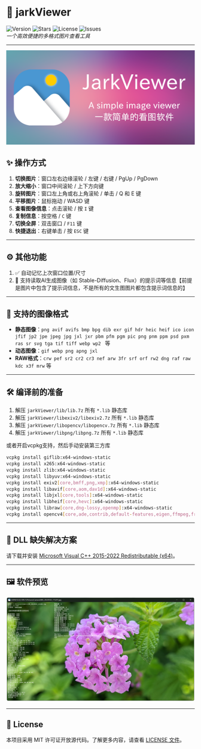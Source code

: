 # 🌟 jarkViewer 

![Version](https://img.shields.io/github/v/release/jark006/jarkViewer) ![Stars](https://img.shields.io/github/stars/jark006/jarkViewer) ![License](https://img.shields.io/github/license/jark006/jarkViewer) ![Issues](https://img.shields.io/github/issues/jark006/jarkViewer)  
*一个高效便捷的多格式图片查看工具*

---

![Preview](SocialPreview.png)

## ✨ 操作方式

1. **切换图片**：窗口左右边缘滚轮 / 左键 / 右键 / PgUp / PgDown  
1. **放大缩小**：窗口中间滚轮 / 上下方向键  
1. **旋转图片**：窗口左上角或右上角滚轮 / 单击 / Q 和 E 键  
1. **平移图片**：鼠标拖动 / WASD 键  
1. **查看图像信息**：点击滚轮 / 按 `I` 键  
1. **复制信息**：按空格 / `C` 键  
1. **切换全屏**：双击窗口 / `F11` 键  
1. **快捷退出**：右键单击 / 按 `ESC` 键

---

## ⚙️ 其他功能  

1. ✅ 自动记忆上次窗口位置/尺寸  
2. 📖 支持读取AI生成图像（如 Stable-Diffusion、Flux）的提示词等信息【前提是图片中包含了提示词信息，不是所有的文生图图片都包含提示词信息的】

---

## 📂 支持的图像格式

- **静态图像**：`png avif avifs bmp bpg dib exr gif hdr heic heif ico icon jfif jp2 jpe jpeg jpg jxl jxr pbm pfm pgm pic png pnm ppm psd pxm ras sr svg tga tif tiff webp wp2
` 等  
- **动态图像**：`gif webp png apng jxl`  
- **RAW格式**：`crw pef sr2 cr2 cr3 nef arw 3fr srf orf rw2 dng raf raw kdc x3f mrw` 等  

---

## 🛠️ 编译前的准备

1. 解压 `jarkViewer/lib/lib.7z` 所有 `*.lib` 静态库
2. 解压 `jarkViewer/libexiv2/libexiv2.7z` 所有 `*.lib` 静态库
3. 解压 `jarkViewer/libopencv/libopencv.7z` 所有 `*.lib` 静态库
4. 解压 `jarkViewer/libpng/libpng.7z` 所有 `*.lib` 静态库

或者开启vcpkg支持，然后手动安装第三方库
```sh
vcpkg install giflib:x64-windows-static
vcpkg install x265:x64-windows-static
vcpkg install zlib:x64-windows-static
vcpkg install libyuv:x64-windows-static
vcpkg install exiv2[core,bmff,png,xmp]:x64-windows-static
vcpkg install libavif[core,aom,dav1d]:x64-windows-static
vcpkg install libjxl[core,tools]:x64-windows-static
vcpkg install libheif[core,hevc]:x64-windows-static
vcpkg install libraw[core,dng-lossy,openmp]:x64-windows-static
vcpkg install opencv4[core,ade,contrib,default-features,eigen,ffmpeg,freetype,gdcm,gstreamer,halide,ipp,jasper,jpeg,lapack,nonfree,openexr,opengl,openjpeg,openmp,openvino,ovis,png,python,qt,quirc,sfm,tbb,tiff,vtk,vulkan,webp,world]:x64-windows-static
```

---

## 🔧 DLL 缺失解决方案

请下载并安装 [Microsoft Visual C++ 2015-2022 Redistributable (x64)](https://aka.ms/vs/17/release/vc_redist.x64.exe)。

---

## 🖼️ 软件预览

![软件截图](preview.png)

---

## 📜 License

本项目采用 MIT 许可证开放源代码。了解更多内容，请查看 [LICENSE 文件](https://github.com/jark006/jarkViewer/blob/main/LICENSE)。
